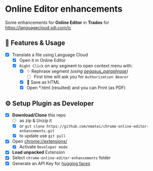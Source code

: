 # Online Editor enhancements

Some enhancements for **Online Editor** in **Trados** for https://languagecloud.sdl.com/lc

## 💠 Features & Usage

- [x] Translate a file using Language Cloud
  - [x] Open it in Online Editor
  - [x] `Right Click` on any segment to open context menu with:
    - [x] ✨ Rephrase segment *(using [pegasus_paraphrase](https://huggingface.co/tuner007/pegasus_paraphrase))*
      - [ ] First time will ask you for `Authorization Bearer`
    - [x] 📩 Save as HTML
    - [x] Open *.html (resulted) and you can Print (as PDF) 

## ⚙ Setup Plugin as Developer

- [x] **Download/Clone** this repo
    - [ ] as zip & Unzip it
    - [x] or `git clone https://github.com/nmatei/chrome-online-editor-enhancements.git`
    - [x] to update use `git pull`
- [x] Open [chrome://extensions/](chrome://extensions/)
    - [x] Activate `Developer mode`
- [x] **Load unpacked** Extension
- [x] Select `chrome-online-editor-enhancements` folder
- [x] Generate an API Key for [hugging faces](https://huggingface.co/inference-api)